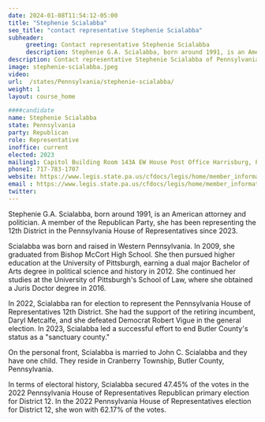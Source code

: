 ```yaml
---
date: 2024-01-08T11:54:12-05:00
title: "Stephenie Scialabba"
seo_title: "contact representative Stephenie Scialabba"
subheader:
     greeting: Contact representative Stephenie Scialabba
     description: Stephenie G.A. Scialabba, born around 1991, is an American attorney and politician. A member of the Republican Party, she has been representing the 12th District in the Pennsylvania House of Representatives since 2023.
description: Contact representative Stephenie Scialabba of Pennsylvania. Contact information for Stephenie Scialabba includes email address, phone number, and mailing address.
image: stephenie-scialabba.jpeg
video:
url:  /states/Pennsylvania/stephenie-scialabba/
weight: 1
layout: course_home

####candidate
name: Stephenie Scialabba
state: Pennsylvania
party: Republican
role: Representative
inoffice: current
elected: 2023
mailing1: Capitol Building Room 143A EW House Post Office Harrisburg, PA 17120
phone1: 717-783-1707
website: https://www.legis.state.pa.us/cfdocs/legis/home/member_information/House_bio.cfm?id=1939/
email : https://www.legis.state.pa.us/cfdocs/legis/home/member_information/House_bio.cfm?id=1939/
twitter:
---
```


Stephenie G.A. Scialabba, born around 1991, is an American attorney and politician. A member of the Republican Party, she has been representing the 12th District in the Pennsylvania House of Representatives since 2023.

Scialabba was born and raised in Western Pennsylvania. In 2009, she graduated from Bishop McCort High School. She then pursued higher education at the University of Pittsburgh, earning a dual major Bachelor of Arts degree in political science and history in 2012. She continued her studies at the University of Pittsburgh's School of Law, where she obtained a Juris Doctor degree in 2016.

In 2022, Scialabba ran for election to represent the Pennsylvania House of Representatives 12th District. She had the support of the retiring incumbent, Daryl Metcalfe, and she defeated Democrat Robert Vigue in the general election. In 2023, Scialabba led a successful effort to end Butler County's status as a "sanctuary county."

On the personal front, Scialabba is married to John C. Scialabba and they have one child. They reside in Cranberry Township, Butler County, Pennsylvania.

In terms of electoral history, Scialabba secured 47.45% of the votes in the 2022 Pennsylvania House of Representatives Republican primary election for District 12. In the 2022 Pennsylvania House of Representatives election for District 12, she won with 62.17% of the votes.
